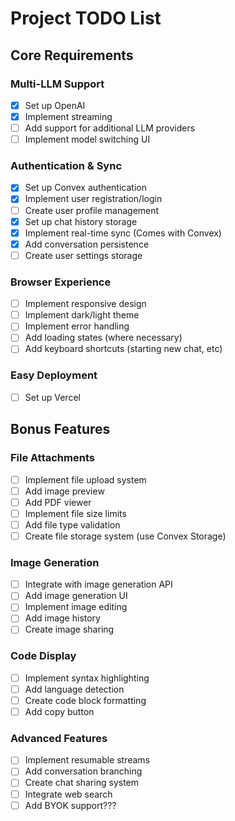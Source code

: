 # Project TODO List

## Core Requirements

### Multi-LLM Support
- [X] Set up OpenAI
- [X] Implement streaming
- [ ] Add support for additional LLM providers
- [ ] Implement model switching UI

### Authentication & Sync
- [X] Set up Convex authentication
- [X] Implement user registration/login
- [ ] Create user profile management
- [X] Set up chat history storage
- [X] Implement real-time sync (Comes with Convex)
- [X] Add conversation persistence
- [ ] Create user settings storage

### Browser Experience
- [ ] Implement responsive design
- [ ] Implement dark/light theme
- [ ] Implement error handling
- [ ] Add loading states (where necessary)
- [ ] Add keyboard shortcuts (starting new chat, etc)

### Easy Deployment
- [ ] Set up Vercel

## Bonus Features

### File Attachments
- [ ] Implement file upload system
- [ ] Add image preview
- [ ] Add PDF viewer
- [ ] Implement file size limits
- [ ] Add file type validation
- [ ] Create file storage system (use Convex Storage)

### Image Generation
- [ ] Integrate with image generation API
- [ ] Add image generation UI
- [ ] Implement image editing
- [ ] Add image history
- [ ] Create image sharing

### Code Display
- [ ] Implement syntax highlighting
- [ ] Add language detection
- [ ] Create code block formatting
- [ ] Add copy button

### Advanced Features
- [ ] Implement resumable streams
- [ ] Add conversation branching
- [ ] Create chat sharing system
- [ ] Integrate web search
- [ ] Add BYOK support???